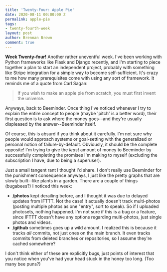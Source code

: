 ```yaml
---
title: 'Twenty-Four: Apple Pie'
date: 2020-08-11 00:00:00 Z
permalink: apple-pie
tags:
- twenty-fourth-week
layout: post
author: Brennan Brown
comment: true
---
```


**Week Twenty-four!** Another rather uneventful week. I've been working with Python frameworks like Flask and Django recently, and I'm starting to piece together a plan to start an independent project, probably with something like Stripe integration for a simple way to become self-sufficient. It's crazy to me how many prerequisites come with using any sort of framework. It reminds me of a quote from Carl Sagan:

>  If you wish to make an apple pie from scratch, you must first invent the universe. 

Anyways, back to Beeminder. Once thing I've noticed whenever I try to explain the entire concept to people (maybe 'pitch' is a better word), their first question is to ask where the money goes--and they're usually displeased by the answer--Beeminder itself.

Of course, this is absurd if you think about it carefully. I'm not sure why people would approach systems or goal-setting with the generalized or personal notion of failure-by-default. Obviously, it should be the complete opposite! I'm trying to give the *least* amount of money to Beeminder by successfully completing the promises I'm making to myself (excluding the subscription I have, due to being a superuser).

Just a small tangent rant I thought I'd share. I don't really use Beeminder for the punishment consequence anyways, I just like the pretty graphs that are slowly built--like plants in a garden. There are a couple of things (bugabees?) I noticed this week:

* **/photos** kept derailing before, and I thought it was due to delayed updates from IFTTT. Not the case! It actually doesn't track multi-photos (posting multiple photos as one "entry", sort to speak). So if I uploaded photosets, nothing happened. I'm not sure if this is a bug or a feature, since IFTTT doesn't have any options regarding multi-photos, just single photos and videos.
* **/github** sometimes goes up a wild amount. I realized this is because it tracks *all* commits, not just ones on the main branch. It even tracks commits from deleted branches or repositories, so I assume they're cached somewhere?

I don't think either of these are explicitly bugs, just points of interest that you notice when you've had your head stuck in the honey too long. (Too many bee puns?)
